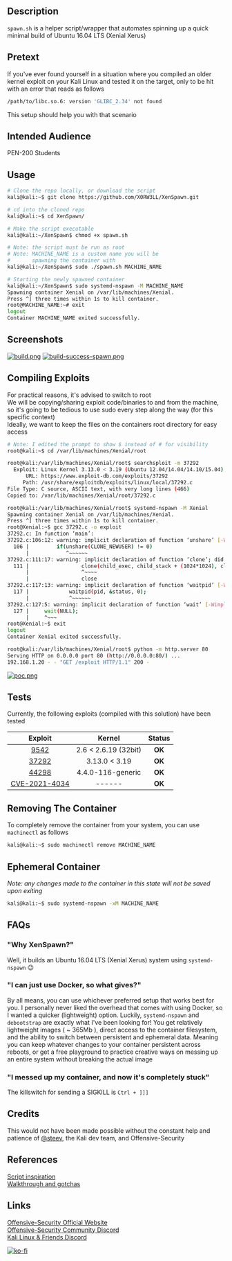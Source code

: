 ## Description
`spawn.sh` is a helper script/wrapper that automates spinning up a quick minimal build of Ubuntu 16.04 LTS (Xenial Xerus)

## Pretext
If you've ever found yourself in a situation where you compiled an older kernel exploit on your Kali Linux and tested it on the target, only to be hit with an error that reads as follows
```sh
/path/to/libc.so.6: version 'GLIBC_2.34' not found
```

This setup should help you with that scenario

## Intended Audience
PEN-200 Students

## Usage
```sh
# Clone the repo locally, or download the script
kali@kali:~$ git clone https://github.com/X0RW3LL/XenSpawn.git

# cd into the cloned repo
kali@kali:~$ cd XenSpawn/

# Make the script executable
kali@kali:~/XenSpawn$ chmod +x spawn.sh

# Note: the script must be run as root
# Note: MACHINE_NAME is a custom name you will be
#       spawning the container with
kali@kali:~/XenSpawn$ sudo ./spawn.sh MACHINE_NAME

# Starting the newly spawned container
kali@kali:~/XenSpawn$ sudo systemd-nspawn -M MACHINE_NAME
Spawning container Xenial on /var/lib/machines/Xenial.
Press ^] three times within 1s to kill container.
root@MACHINE_NAME:~# exit
logout
Container MACHINE_NAME exited successfully.
```

## Screenshots
[![build.png](https://i.postimg.cc/kXvzX20P/build.png)](https://postimg.cc/4mnBWx4W)
[![build-success-spawn.png](https://i.postimg.cc/TY6B6VHc/build-success-spawn.png)](https://postimg.cc/s1TTPhzB)

## Compiling Exploits
For practical reasons, it's advised to switch to root\
We will be copying/sharing exploit code/binaries to and from the machine, so it's going to be tedious to use sudo every step along the way (for this specific context)\
Ideally, we want to keep the files on the containers root directory for easy access
```sh
# Note: I edited the prompt to show $ instead of # for visibility
root@kali:~$ cd /var/lib/machines/Xenial/root

root@kali:/var/lib/machines/Xenial/root$ searchsploit -m 37292   
  Exploit: Linux Kernel 3.13.0 < 3.19 (Ubuntu 12.04/14.04/14.10/15.04) - 'overlayfs' Local Privilege Escalation
      URL: https://www.exploit-db.com/exploits/37292
     Path: /usr/share/exploitdb/exploits/linux/local/37292.c
File Type: C source, ASCII text, with very long lines (466)
Copied to: /var/lib/machines/Xenial/root/37292.c

root@kali:/var/lib/machines/Xenial/root$ systemd-nspawn -M Xenial
Spawning container Xenial on /var/lib/machines/Xenial.
Press ^] three times within 1s to kill container.
root@Xenial:~$ gcc 37292.c -o exploit
37292.c: In function ‘main’:
37292.c:106:12: warning: implicit declaration of function ‘unshare’ [-Wimplicit-function-declaration]
  106 |         if(unshare(CLONE_NEWUSER) != 0)
      |            ^~~~~~~
37292.c:111:17: warning: implicit declaration of function ‘clone’; did you mean ‘close’? [-Wimplicit-function-declaration]
  111 |                 clone(child_exec, child_stack + (1024*1024), clone_flags, NULL);
      |                 ^~~~~
      |                 close
37292.c:117:13: warning: implicit declaration of function ‘waitpid’ [-Wimplicit-function-declaration]
  117 |             waitpid(pid, &status, 0);
      |             ^~~~~~~
37292.c:127:5: warning: implicit declaration of function ‘wait’ [-Wimplicit-function-declaration]
  127 |     wait(NULL);
      |     ^~~~
root@Xenial:~$ exit
logout
Container Xenial exited successfully.

root@kali:/var/lib/machines/Xenial/root$ python -m http.server 80
Serving HTTP on 0.0.0.0 port 80 (http://0.0.0.0:80/) ...
192.168.1.20 - - "GET /exploit HTTP/1.1" 200 -
```

[![poc.png](https://i.postimg.cc/VvZRdbcD/poc.png)](https://postimg.cc/2LvvtyyZ)

## Tests

Currently, the following exploits (compiled with this solution) have been tested

|Exploit|Kernel|Status|
|:--:|:--:|:--:|
|[9542](https://www.exploit-db.com/exploits/9542)|2.6 < 2.6.19 (32bit)|**OK**|
|[37292](https://www.exploit-db.com/exploits/37292)|3.13.0 < 3.19|**OK**|
|[44298](https://www.exploit-db.com/exploits/44298)|4.4.0-116-generic|**OK**|
|[CVE-2021-4034](https://github.com/berdav/CVE-2021-4034)|------|**OK**|

## Removing The Container
To completely remove the container from your system, you can use `machinectl` as follows
```sh
kali@kali:~$ sudo machinectl remove MACHINE_NAME
```

## Ephemeral Container
*Note: any changes made to the container in this state will not be saved upon exiting*
```sh
kali@kali:~$ sudo systemd-nspawn -xM MACHINE_NAME
```

## FAQs

### "Why XenSpawn?"
Well, it builds an Ubuntu 16.04 LTS (Xenial Xerus) system using `systemd-nspawn` :wink:

### "I can just use Docker, so what gives?"
By all means, you can use whichever preferred setup that works best for you. I personally never liked the overhead that comes with using Docker, so I wanted a quicker (lightweight) option. Luckily, `systemd-nspawn` and `debootstrap` are exactly what I've been looking for! You get relatively lightweight images ( ~ 365Mb ), direct access to the container filesystem, and the ability to switch between persistent and ephemeral data. Meaning you can keep whatever changes to your container persistent across reboots, or get a free playground to practice creative ways on messing up an entire system without breaking the actual image

### "I messed up my container, and now it's completely stuck"
The killswitch for sending a SIGKILL is `Ctrl + ]]]`

## Credits
This would not have been made possible without the constant help and patience of [@steev](https://gitlab.com/steev), the Kali dev team, and Offensive-Security

## References
[Script inspiration](https://gist.github.com/sfan5/52aa53f5dca06ac3af30455b203d3404)\
[Walkthrough and gotchas](https://medium.com/@huljar/setting-up-containers-with-systemd-nspawn-b719cff0fb8d)

## Links
[Offensive-Security Official Website](https://www.offensive-security.com)\
[Offensive-Security Community Discord](https://offs.ec/discord)\
[Kali Linux & Friends Discord](https://discord.kali.org)

[![ko-fi](https://ko-fi.com/img/githubbutton_sm.svg)](https://ko-fi.com/F1F3EFYS1)
